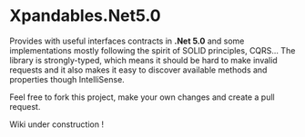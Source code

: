 # Xpandables.Net5.0
Provides with useful interfaces contracts in **.Net 5.0** and some implementations mostly following the spirit of SOLID principles, CQRS...
The library is strongly-typed, which means it should be hard to make invalid requests and it also makes it easy to discover available methods and properties though IntelliSense.

Feel free to fork this project, make your own changes and create a pull request.

Wiki under construction !
